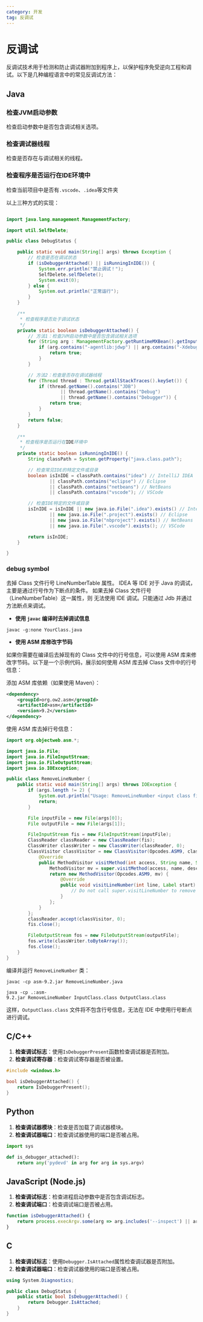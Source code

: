 ```yaml
---
category: 开发
tag: 反调试
---
```


# 反调试
反调试技术用于检测和防止调试器附加到程序上，以保护程序免受逆向工程和调试。以下是几种编程语言中的常见反调试方法：

## Java
### 检查JVM启动参数

检查启动参数中是否包含调试相关选项。

### 检查调试器线程

检查是否存在与调试相关的线程。

### 检查程序是否运行在IDE环境中

检查当前项目中是否有`.vscode`、`.idea`等文件夹

以上三种方式的实现：
```java

import java.lang.management.ManagementFactory;

import util.SelfDelete;

public class DebugStatus {

    public static void main(String[] args) throws Exception {
        // 检查是否在调试状态
        if (isDebuggerAttached() || isRunningInIDE()) {
            System.err.println("禁止调试！");
            SelfDelete.selfDelete();
            System.exit(0);
        } else {
            System.out.println("正常运行");
        }
    }

    /**
     * 检查程序是否处于调试状态
     */
    private static boolean isDebuggerAttached() {
        // 方法1：检查JVM启动参数中是否包含调试相关选项
        for (String arg : ManagementFactory.getRuntimeMXBean().getInputArguments()) {
            if (arg.contains("-agentlib:jdwp") || arg.contains("-Xdebug")) {
                return true;
            }
        }

        // 方法2：检查是否存在调试器线程
        for (Thread thread : Thread.getAllStackTraces().keySet()) {
            if (thread.getName().contains("JDB")
                    || thread.getName().contains("Debug")
                    || thread.getName().contains("Debugger")) {
                return true;
            }
        }
        return false;
    }

    /**
     * 检查程序是否运行在IDE环境中
     */
    private static boolean isRunningInIDE() {
        String classPath = System.getProperty("java.class.path");

        // 检查常见IDE的特定文件或目录
        boolean isInIDE = classPath.contains("idea") // IntelliJ IDEA
                || classPath.contains("eclipse") // Eclipse
                || classPath.contains("netbeans") // NetBeans
                || classPath.contains("vscode"); // VSCode

        // 检查IDE特定的文件或目录
        isInIDE = isInIDE || new java.io.File(".idea").exists() // IntelliJ IDEA
                || new java.io.File(".project").exists() // Eclipse
                || new java.io.File("nbproject").exists() // NetBeans
                || new java.io.File(".vscode").exists(); // VSCode

        return isInIDE;
    }

}

```

### debug symbol

去掉 Class 文件行号 LineNumberTable 属性。
IDEA 等 IDE 对于 Java 的调试，主要是通过行号作为下断点的条件。 如果去掉 Class 文件行号（LineNumberTable）这一属性，则 无法使用 IDE 调试。只能通过 Jdb 并通过方法断点来调试。

* **使用 `javac` 编译时去掉调试信息**
```shell
javac -g:none YourClass.java
```

* **使用 ASM 库修改字节码**

如果你需要在编译后去掉现有的 Class 文件中的行号信息，可以使用 ASM 库来修改字节码。以下是一个示例代码，展示如何使用 ASM 库去掉 Class 文件中的行号信息：

添加 ASM 库依赖（如果使用 Maven）：
```xml
<dependency>
    <groupId>org.ow2.asm</groupId>
    <artifactId>asm</artifactId>
    <version>9.2</version>
</dependency>

```

使用 ASM 库去掉行号信息：
```java
import org.objectweb.asm.*;

import java.io.File;
import java.io.FileInputStream;
import java.io.FileOutputStream;
import java.io.IOException;

public class RemoveLineNumber {
    public static void main(String[] args) throws IOException {
        if (args.length != 2) {
            System.out.println("Usage: RemoveLineNumber <input class file> <output class file>");
            return;
        }

        File inputFile = new File(args[0]);
        File outputFile = new File(args[1]);

        FileInputStream fis = new FileInputStream(inputFile);
        ClassReader classReader = new ClassReader(fis);
        ClassWriter classWriter = new ClassWriter(classReader, 0);
        ClassVisitor classVisitor = new ClassVisitor(Opcodes.ASM9, classWriter) {
            @Override
            public MethodVisitor visitMethod(int access, String name, String descriptor, String signature, String[] exceptions) {
                MethodVisitor mv = super.visitMethod(access, name, descriptor, signature, exceptions);
                return new MethodVisitor(Opcodes.ASM9, mv) {
                    @Override
                    public void visitLineNumber(int line, Label start) {
                        // Do not call super.visitLineNumber to remove line number info
                    }
                };
            }
        };
        classReader.accept(classVisitor, 0);
        fis.close();

        FileOutputStream fos = new FileOutputStream(outputFile);
        fos.write(classWriter.toByteArray());
        fos.close();
    }
}
```

编译并运行 `RemoveLineNumber` 类：
```shell
javac -cp asm-9.2.jar RemoveLineNumber.java

java -cp .:asm-9.2.jar RemoveLineNumber InputClass.class OutputClass.class
```

这样，`OutputClass.class` 文件将不包含行号信息，无法在 IDE 中使用行号断点进行调试。


## C/C++

1. **检查调试标志**：使用`IsDebuggerPresent`函数检查调试器是否附加。
2. **检查调试寄存器**：检查调试寄存器是否被设置。

```cpp
#include <windows.h>

bool isDebuggerAttached() {
    return IsDebuggerPresent();
}
```



## Python

1. **检查调试器模块**：检查是否加载了调试器模块。
2. **检查调试器端口**：检查调试器使用的端口是否被占用。

```python
import sys

def is_debugger_attached():
    return any('pydevd' in arg for arg in sys.argv)
```



## JavaScript (Node.js)

1. **检查调试标志**：检查进程启动参数中是否包含调试标志。
2. **检查调试端口**：检查调试端口是否被占用。

```js
function isDebuggerAttached() {
    return process.execArgv.some(arg => arg.includes('--inspect') || arg.includes('--debug'));
}
```

## C

1. **检查调试标志**：使用`Debugger.IsAttached`属性检查调试器是否附加。
2. **检查调试器端口**：检查调试器使用的端口是否被占用。

```csharp
using System.Diagnostics;

public class DebugStatus {
    public static bool IsDebuggerAttached() {
        return Debugger.IsAttached;
    }
}
```

